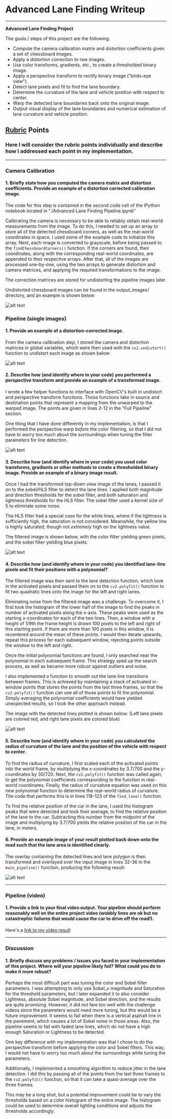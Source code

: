 # Advanced Lane Finding Writeup

---

**Advanced Lane Finding Project**

The goals / steps of this project are the following:

* Compute the camera calibration matrix and distortion coefficients given a set of chessboard images.
* Apply a distortion correction to raw images.
* Use color transforms, gradients, etc., to create a thresholded binary image.
* Apply a perspective transform to rectify binary image ("birds-eye view").
* Detect lane pixels and fit to find the lane boundary.
* Determine the curvature of the lane and vehicle position with respect to center.
* Warp the detected lane boundaries back onto the original image.
* Output visual display of the lane boundaries and numerical estimation of lane curvature and vehicle position.

[//]: # (Image References)

[image1]: ./completed/calibrated.jpg "Chessboard"
[image2]: ./completed/undistorted.jpg "Undistorted"
[image3]: ./completed/warped.jpg "Road Transformed"
[image4]: ./completed/thresholded.jpg "Thresholded Image"
[image5]: ./completed/detected_lines.jpg "Fit Visual"
[image6]: ./completed/final.jpg "Output"
[video1]: ./completed/overlayed_video.mp4 "Video"

## [Rubric](https://review.udacity.com/#!/rubrics/571/view) Points

### Here I will consider the rubric points individually and describe how I addressed each point in my implementation.  

---

### Camera Calibration

#### 1. Briefly state how you computed the camera matrix and distortion coefficients. Provide an example of a distortion corrected calibration image.

The code for this step is contained in the second code cell of the IPython notebook located in "./Advanced Lane Finding Pipeline.ipynb"

Calibrating the camera is necessary to be able to reliably obtain real-world measurements from the image. To do this, I needed to set up an array to store all of the detected chessboard corners, as well as the real-world coordinates in space. I used some of the example code to initialize this array. Next, each image is converted to grayscale, before being passed to the `findChessboardCorners()` function. If the corners are found, their coordinates, along with the corresponding real-world coordinates, are appended to their respective arrays. After that, all of the images are processed one-by-one, using the two arrays to generate distortion and camera matrices, and applying the required transformations to the image. 

The correction matrices are stored for undistorting the pipeline images later. 

Undistorted chessboard images can be found in the output_images/ directory, and an example is shown below:

![alt text][image1]

### Pipeline (single images)

#### 1. Provide an example of a distortion-corrected image.

From the camera calibration step, I stored the camera and distortion matrices in global variables, which were then used with the `cv2.undistort()` function to undistort each image as shown below:

![alt text][image2]

#### 2. Describe how (and identify where in your code) you performed a perspective transform and provide an example of a transformed image.

I wrote a few helper functions to interface with OpenCV's built in undistort and perspective transform functions. Those functions take in source and destination points that represent a mapping from the unwarped to the warped image. The points are given in lines 2-12 in the "Full Pipeline" section.

One thing that I have done differently in my implementation, is that I performed the perspective warp *before* the color filtering, so that I did not have to worry too much about the surroundings when tuning the filter parameters for line detection.

![alt text][image3]

#### 3. Describe how (and identify where in your code) you used color transforms, gradients or other methods to create a thresholded binary image.  Provide an example of a binary image result.

Once I had the transformed top-down view image of the lanes, I passed it on to the sobel/HLS filter to detect the lane lines. I applied both magnitude and direction thresholds for the sobel filter, and both saturation and lightness thresholds for the HLS filter. The sobel filter used a kernel size of 5 to eliminate some noise.

The HLS filter had a special case for the white lines, where if the lightness is sufficiently high, the saturation is not considered. Meanwhile, the yellow line is highly saturated, though not *extremely* high on the lightness value.

The filtered image is shown below, with the color filter yielding green pixels, and the sobel filter yielding blue pixels:

![alt text][image4]

#### 4. Describe how (and identify where in your code) you identified lane-line pixels and fit their positions with a polynomial?

The filtered image was then sent to the lane detection function, which took in the activated pixels and passed them on to the `cv2.polyfit()` function to fit two quadratic lines onto the image for the left and right lanes.

Eliminating noise from the filtered image was a challenge. To overcome it, I first took the histogram of the lower half of the image to find the peaks in number of activated pixels along the x-axis. These peaks were used as the starting x-coordinates for each of the two lines. Then, a window with a height of 1/9th the frame height is drawn 100 pixels to the left and right of this starting point. If there are more than 100 pixels in this window, it is recentered around the mean of these points. I would then iterate upwards, repeat this process for each subsequent window, rejecting points outside the window to the left and right.

Once the initial polynomial functions are found, I only searched near the polynomial in each subsequent frame. This strategy sped up the search process, as well as became more robust against outliers and noise. 

I also implemented a function to smooth out the lane line transitions between frames. This is achieved by maintaining a stack of activated in-window points that stores the points from the last three frames, so that the `cv2.polyfit()` function can use all of those points to fit the polynomial. Simply averaging the polynomial coefficients would have yielded unexpected results, so I took the other approach instead. 

The image with the detected lines plotted is shown below: (Left lane pixels are colored red, and right lane pixels are colored blue)

![alt text][image5]

#### 5. Describe how (and identify where in your code) you calculated the radius of curvature of the lane and the position of the vehicle with respect to center.

To find the radius of curvature, I first scaled each of the activated points into the world frame, by multiplying the x-coordinates by 3.7/700 and the y-coordinates by 30/720. Next, the `cv2.polyfit()` function was called again, to get the polynomial coefficients corresponding to the function in real-world coordinates. Finally, the radius of curvature equation was used on this new polynomial function to determine the real-world radius of curvature. The code that performs this is in lines 118-123 of the `find_lane()` function.

To find the relative position of the car in the lane, I used the histogram peaks that were detected and took their average, to find the relative position of the lane to the car. Subtracting this number from the midpoint of the image and multiplying by 3.7/700 yields the relative position of the car in the lane, in meters.

#### 6. Provide an example image of your result plotted back down onto the road such that the lane area is identified clearly.

The overlay containing the detected lines and lane polygon is then transformed and overlayed over the input image in lines 32-36 in the `main_pipeline()` function, producing the following result:

![alt text][image6]

---

### Pipeline (video)

#### 1. Provide a link to your final video output.  Your pipeline should perform reasonably well on the entire project video (wobbly lines are ok but no catastrophic failures that would cause the car to drive off the road!).

Here's a [link to my video result](./completed/overlayed_video.mp4)

---

### Discussion

#### 1. Briefly discuss any problems / issues you faced in your implementation of this project.  Where will your pipeline likely fail?  What could you do to make it more robust?

Perhaps the most difficult part was tuning the color and Sobel filter parameters. I was attempting to only use Sobel_x magnitude and Saturation for the threshold parameters, but I later expanded it to also consider Lightness, absolute Sobel magnitude, and Sobel direction, and the results are quite promising. However, it did not fare too well with the challenge videos since the parameters would need more tuning, but this would be a future improvement. It seems to fail when there is a vertical asphalt line in the pavement, which causes a lot of Sobel noise in those areas. Also, the pipeline seems to fail with faded lane lines, which do not have a high enough Saturation or Lightness to be detected.

One key difference with my implementation was that I chose to do the perspective transform before applying the color and Sobel filters. This way, I would not have to worry too much about the surroundings while tuning the parameters.

Additionally, I implemented a smoothing algorithm to reduce jitter in the lane detection. I did this by passing all of the points from the last three frames to the `cv2.polyfit()` function, so that it can take a quasi-average over the three frames.

This may be a long shot, but a potential improvement could be to vary the thresholds based on a color histogram of the entire image. The histogram could be used to determine overall lighting conditions and adjusts the thresholds accordingly.
